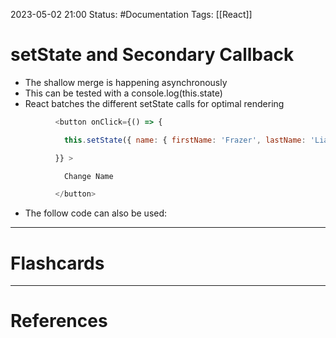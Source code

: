 2023-05-02 21:00
Status: #Documentation 
Tags: [[React]]

# setState and Secondary Callback

* The shallow merge is happening asynchronously
* This can be tested with a console.log(this.state)
* React batches the different setState calls for optimal rendering


```javascript
          <button onClick={() => {

            this.setState({ name: { firstName: 'Frazer', lastName: 'Liam' } }, () => { console.log(this.state) })

          }} >

            Change Name

          </button>
```

* The follow code can also be used:







___
# Flashcards



---
# References
